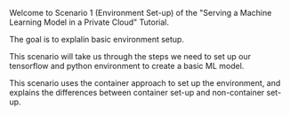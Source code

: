Welcome to Scenario 1 (Environment Set-up) of the "Serving a Machine Learning Model in a Private Cloud" Tutorial.

The goal is to explalin basic environment setup.

This scenario will take us through the steps we need to set up our 
tensorflow and python environment to create a basic ML model.

This scenario uses the container approach to set up the environment, and explains the differences between container set-up and non-container set-up.  



